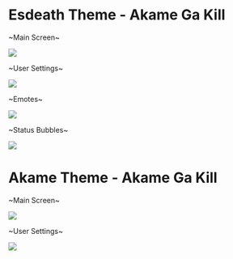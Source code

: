 # Esdeath Theme - Akame Ga Kill
~Main Screen~

<img src="http://i.imgur.com/wrgmZvv.jpg"/>

~User Settings~

<img src="http://i.imgur.com/kmV3plU.jpg"/>

~Emotes~

<img src="http://i.imgur.com/eJoNsmY.png"/>

~Status Bubbles~

<img src="http://i.imgur.com/lHlb6eM.gif"/>

# Akame Theme - Akame Ga Kill
~Main Screen~

<img src="http://i.imgur.com/dDAiayW.jpg"/>

~User Settings~

<img src="http://i.imgur.com/oBnlIvM.jpg"/>
